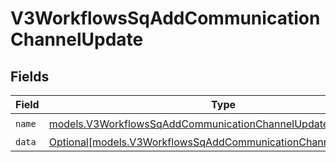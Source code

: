 # V3WorkflowsSqAddCommunicationChannelUpdate


## Fields

| Field                                                                                                                          | Type                                                                                                                           | Required                                                                                                                       | Description                                                                                                                    |
| ------------------------------------------------------------------------------------------------------------------------------ | ------------------------------------------------------------------------------------------------------------------------------ | ------------------------------------------------------------------------------------------------------------------------------ | ------------------------------------------------------------------------------------------------------------------------------ |
| `name`                                                                                                                         | [models.V3WorkflowsSqAddCommunicationChannelUpdateName](../models/v3workflowssqaddcommunicationchannelupdatename.md)           | :heavy_check_mark:                                                                                                             | N/A                                                                                                                            |
| `data`                                                                                                                         | [Optional[models.V3WorkflowsSqAddCommunicationChannelUpdateData]](../models/v3workflowssqaddcommunicationchannelupdatedata.md) | :heavy_minus_sign:                                                                                                             | N/A                                                                                                                            |